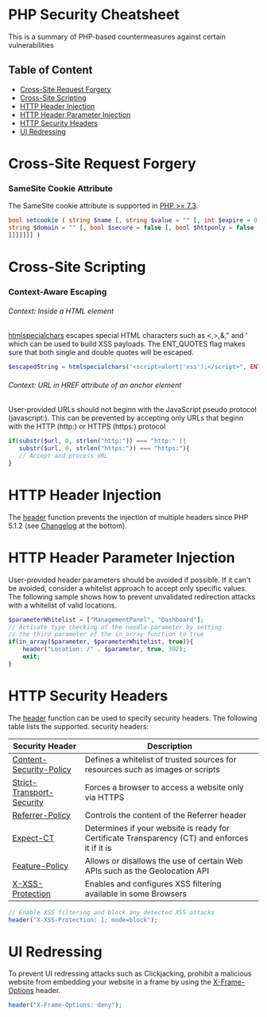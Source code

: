 # PHP Security Cheatsheet
This is a summary of PHP-based countermeasures against certain vulnerabilities

## Table of Content
- [Cross-Site Request Forgery](#cross-site-request-forgery)
- [Cross-Site Scripting](#cross-site-scripting)
- [HTTP Header Injection](#http-header-injection)
- [HTTP Header Parameter Injection](#http-header-parameter-injection)
- [HTTP Security Headers](#http-security-headers)
- [UI Redressing](#ui-redressing)

# Cross-Site Request Forgery
### SameSite Cookie Attribute
The SameSite cookie attribute is supported in [PHP >= 7.3](https://wiki.php.net/rfc/same-site-cookie).
```php
bool setcookie ( string $name [, string $value = "" [, int $expire = 0 [, string $path = "" [, 
string $domain = "" [, bool $secure = false [, bool $httponly = false [, string $samesite = "" 
]]]]]]] )
```
# Cross-Site Scripting
### Context-Aware Escaping
###### Context: Inside a HTML element
[htmlspecialchars](https://secure.php.net/manual/en/function.htmlspecialchars.php) escapes special HTML characters such as <,>,&," and ' which can be used to build XSS payloads. The ENT_QUOTES flag makes sure that both single and double quotes will be escaped.
```php
$escapedString = htmlspecialchars("<script>alert('xss');</script>", ENT_QUOTES);
```
###### Context: URL in HREF attribute of an anchor element 
User-provided URLs should not beginn with the JavaScript pseudo protocol (javascript:). This can be prevented by accepting only URLs that beginn with the HTTP (http:) or HTTPS (https:) protocol
```php
if(substr($url, 0, strlen("http:")) === "http:" ||
   substr($url, 0, strlen("https:")) === "https:"){
   // Accept and process URL
}
```
# HTTP Header Injection
The [header](https://secure.php.net/manual/en/function.header.php) function prevents the injection of multiple headers since PHP 5.1.2 (see [Changelog](https://secure.php.net/manual/en/function.header.php) at the bottom).

# HTTP Header Parameter Injection
User-provided header parameters should be avoided if possible. If it can't be avoided, consider a whitelist approach to accept only specific values. The following sample shows how to prevent unvalidated redirection attacks with a whitelist of valid locations.
```php
$parameterWhitelist = ["ManagementPanel", "Dashboard"];
// Activate type checking of the needle-parameter by setting 
// the third parameter of the in_array function to true
if(in_array($parameter, $parameterWhitelist, true)){
    header("Location: /" . $parameter, true, 302);
    exit;
}
```
# HTTP Security Headers
The [header](https://secure.php.net/manual/en/function.header.php) function can be used to specify security headers. The following table lists the supported.
security headers:

| Security Header  | Description |
| ------------- | ------------- |
| [Content-Security-Policy](https://developer.mozilla.org/en-US/docs/Web/HTTP/CSP)  | Defines a whitelist of trusted sources for resources such as images or scripts |
| [Strict-Transport-Security](https://developer.mozilla.org/en-US/docs/Web/HTTP/Headers/Strict-Transport-Security)  | Forces a browser to access a website only via HTTPS  |
| [Referrer-Policy](https://developer.mozilla.org/en-US/docs/Web/HTTP/Headers/Referrer-Policy) | Controls the content of the Referrer header  |
| [Expect-CT](https://developer.mozilla.org/en-US/docs/Web/HTTP/Headers/Expect-CT) | Determines if your website is ready for Certificate Transparency (CT) and enforces it if it is  |
| [Feature-Policy](https://developer.mozilla.org/en-US/docs/Web/HTTP/Headers/Feature-Policy) | Allows or disallows the use of certain Web APIs such as the Geolocation API  |
| [X-XSS-Protection](https://developer.mozilla.org/en-US/docs/Web/HTTP/Headers/X-XSS-Protection)  | Enables and configures XSS filtering available in some Browsers  |

```php
// Enable XSS filtering and block any detected XSS attacks
header("X-XSS-Protection: 1; mode=block");
```
# UI Redressing
To prevent UI redressing attacks such as Clickjacking, prohibit a malicious website from embedding your website in a frame by using the [X-Frame-Options](https://developer.mozilla.org/en-US/docs/Web/HTTP/Headers/X-Frame-Options) header.
```php
header("X-Frame-Options: deny");
```
